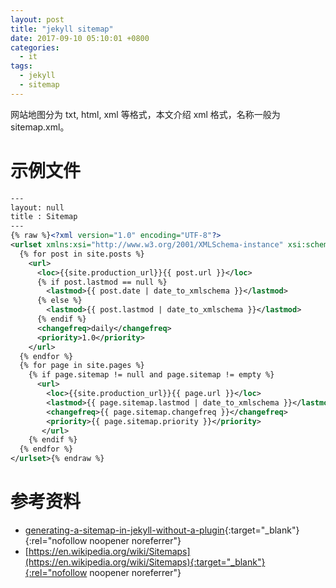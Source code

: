 ```yaml
---
layout: post
title: "jekyll sitemap"
date: 2017-09-10 05:10:01 +0800
categories:
  - it
tags:
  - jekyll
  - sitemap
---
```


网站地图分为 txt, html, xml 等格式，本文介绍 xml 格式，名称一般为  sitemap.xml。

# 示例文件
```xml
---
layout: null
title : Sitemap
---
{% raw %}<?xml version="1.0" encoding="UTF-8"?>
<urlset xmlns:xsi="http://www.w3.org/2001/XMLSchema-instance" xsi:schemaLocation="http://www.sitemaps.org/schemas/sitemap/0.9 http://www.sitemaps.org/schemas/sitemap/0.9/sitemap.xsd" xmlns="http://www.sitemaps.org/schemas/sitemap/0.9">
  {% for post in site.posts %}
    <url>
      <loc>{{site.production_url}}{{ post.url }}</loc>
      {% if post.lastmod == null %}
        <lastmod>{{ post.date | date_to_xmlschema }}</lastmod>
      {% else %}
        <lastmod>{{ post.lastmod | date_to_xmlschema }}</lastmod>
      {% endif %}
      <changefreq>daily</changefreq>
      <priority>1.0</priority>
    </url>
  {% endfor %}
  {% for page in site.pages %}
    {% if page.sitemap != null and page.sitemap != empty %}
      <url>
        <loc>{{site.production_url}}{{ page.url }}</loc>
        <lastmod>{{ page.sitemap.lastmod | date_to_xmlschema }}</lastmod>
        <changefreq>{{ page.sitemap.changefreq }}</changefreq>
        <priority>{{ page.sitemap.priority }}</priority>
       </url>
    {% endif %}
  {% endfor %}
</urlset>{% endraw %}
```
<!-- more -->

# 参考资料  
- [generating-a-sitemap-in-jekyll-without-a-plugin](http://davidensinger.com/2013/03/generating-a-sitemap-in-jekyll-without-a-plugin/){:target="_blank"}{:rel="nofollow noopener noreferrer"}
- [https://en.wikipedia.org/wiki/Sitemaps](https://en.wikipedia.org/wiki/Sitemaps){:target="_blank"}{:rel="nofollow noopener noreferrer"}
